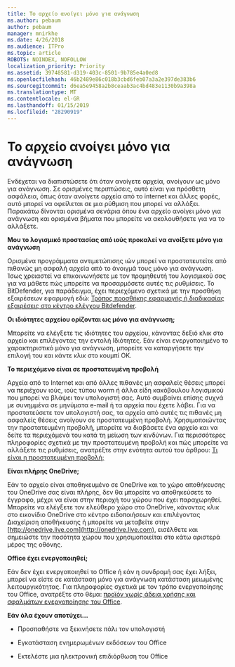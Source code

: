 ```yaml
---
title: Το αρχείο ανοίγει μόνο για ανάγνωση
ms.author: pebaum
author: pebaum
manager: mnirkhe
ms.date: 4/26/2018
ms.audience: ITPro
ms.topic: article
ROBOTS: NOINDEX, NOFOLLOW
localization_priority: Priority
ms.assetid: 39748581-d319-403c-8501-9b785e4a0ed8
ms.openlocfilehash: 46b2489e86c018b3cbd6feb07a3a2e397de383b6
ms.sourcegitcommit: d6ea5e9458a2b8ceaab3ac4bd483e1130b9a398a
ms.translationtype: MT
ms.contentlocale: el-GR
ms.lasthandoff: 01/15/2019
ms.locfileid: "28290919"
---
```

# <a name="file-open-read-only"></a>Το αρχείο ανοίγει μόνο για ανάγνωση

Ενδέχεται να διαπιστώσετε ότι όταν ανοίγετε αρχεία, ανοίγουν ως μόνο για ανάγνωση. Σε ορισμένες περιπτώσεις, αυτό είναι για πρόσθετη ασφάλεια, όπως όταν ανοίγετε αρχεία από το internet και άλλες φορές, αυτό μπορεί να οφείλεται σε μια ρύθμιση που μπορεί να αλλάξει. Παρακάτω δίνονται ορισμένα σενάρια όπου ένα αρχείο ανοίγει μόνο για ανάγνωση και ορισμένα βήματα που μπορείτε να ακολουθήσετε για να το αλλάξετε.
  
 **Μου το λογισμικό προστασίας από ιούς προκαλεί να ανοίξετε μόνο για ανάγνωση**
  
Ορισμένα προγράμματα αντιμετώπισης ιών μπορεί να προστατευτείτε από πιθανώς μη ασφαλή αρχεία από το άνοιγμά τους μόνο για ανάγνωση. Ίσως χρειαστεί να επικοινωνήσετε με τον προμηθευτή του λογισμικού σας για να μάθετε πώς μπορείτε να προσαρμόσετε αυτές τις ρυθμίσεις. Το BitDefender, για παράδειγμα, έχει περιεχόμενο σχετικά με την προσθήκη εξαιρέσεων εφαρμογή εδώ: [Τρόπος προσθήκης εφαρμογής ή διαδικασίας εξαιρέσεις στο κέντρο ελέγχου Bitdefender](https://www.bitdefender.com/support/how-to-add-application-or-process-exclusions-in-bitdefender-control-center-1119.mdl).
  
 **Οι ιδιότητες αρχείου ορίζονται ως μόνο για ανάγνωση;**
  
Μπορείτε να ελέγξετε τις ιδιότητες του αρχείου, κάνοντας δεξιό κλικ στο αρχείο και επιλέγοντας την εντολή Ιδιότητες. Εάν είναι ενεργοποιημένο το χαρακτηριστικό μόνο για ανάγνωση, μπορείτε να καταργήσετε την επιλογή του και κάντε κλικ στο κουμπί OK.
  
 **Το περιεχόμενο είναι σε προστατευμένη προβολή**
  
Αρχεία από το Internet και από άλλες πιθανές μη ασφαλείς θέσεις μπορεί να περιέχουν ιούς, ιούς τύπου worm ή άλλα είδη κακόβουλου λογισμικού που μπορεί να βλάψει τον υπολογιστή σας. Αυτό συμβαίνει επίσης συχνά με συνημμένα σε μηνύματα e-mail ή τα αρχεία που έχετε λάβει. Για να προστατεύσετε τον υπολογιστή σας, τα αρχεία από αυτές τις πιθανές μη ασφαλείς θέσεις ανοίγουν σε προστατευμένη προβολή. Χρησιμοποιώντας την προστατευμένη προβολή, μπορείτε να διαβάσετε ένα αρχείο και να δείτε τα περιεχόμενά του κατά τη μείωση των κινδύνων. Για περισσότερες πληροφορίες σχετικά με την προστατευμένη προβολή και πώς μπορείτε να αλλάξετε τις ρυθμίσεις, ανατρέξτε στην ενότητα αυτού του άρθρου: [Τι είναι η προστατευμένη προβολή;](https://support.office.com/en-us/article/d6f09ac7-e6b9-4495-8e43-2bbcdbcb6653)
  
 **Είναι πλήρης OneDrive;**
  
Εάν το αρχείο είναι αποθηκευμένο σε OneDrive και το χώρο αποθήκευσης του OneDrive σας είναι πλήρης, δεν θα μπορείτε να αποθηκεύσετε το έγγραφο, μέχρι να είναι στην περιοχή του χώρου που έχει παραχωρηθεί. Μπορείτε να ελέγξετε τον ελεύθερο χώρο στο OneDrive, κάνοντας κλικ στο εικονίδιο OneDrive στο κέντρο ειδοποιήσεων και επιλέγοντας Διαχείριση αποθήκευσης ή μπορείτε να μεταβείτε στην [http://onedrive.live.com](http://onedrive.live.com), εισέλθετε και σημειώστε την ποσότητα χώρου που χρησιμοποιείται στο κάτω αριστερά μέρος της οθόνης.
  
 **Office έχει ενεργοποιηθεί;**
  
Εάν δεν έχει ενεργοποιηθεί το Office ή εάν η συνδρομή σας έχει λήξει, μπορεί να είστε σε κατάσταση μόνο για ανάγνωση κατάσταση μειωμένης λειτουργικότητας. Για πληροφορίες σχετικά με τον τρόπο ενεργοποίησης του Office, ανατρέξτε στο θέμα: [προϊόν χωρίς άδεια χρήσης και σφαλμάτων ενεργοποίησης του Office](https://support.office.com/en-us/article/0d23d3c0-c19c-4b2f-9845-5344fedc4380).
  
 **Εάν όλα έχουν αποτύχει...**
  
- Προσπαθήστε να ξεκινήσετε πάλι τον υπολογιστή
    
- Εγκατάσταση ενημερωμένων εκδόσεων του Office
    
- Εκτελέστε μια ηλεκτρονική επιδιόρθωση του Office
    

